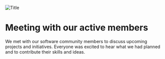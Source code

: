 ![Title](images/3.jpg)

# Meeting with our active members

We met with our software community members to discuss upcoming projects and initiatives. Everyone was excited to hear what we had planned and to contribute their skills and ideas.